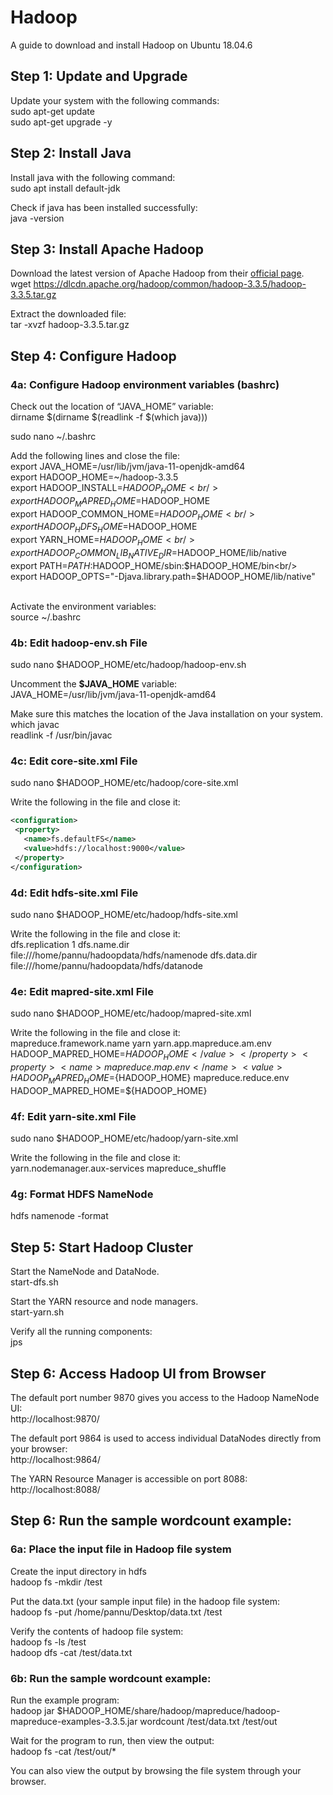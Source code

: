 # Hadoop

A guide to download and install Hadoop on Ubuntu 18.04.6

## Step 1: Update and Upgrade

Update your system with the following commands:<br/>
sudo apt-get update<br/>
sudo apt-get upgrade -y<br/>

## Step 2: Install Java

Install java with the following command:<br/>
sudo apt install default-jdk<br/>

Check if java has been installed successfully:<br/>
java -version<br/>

## Step 3: Install Apache Hadoop

Download the latest version of Apache Hadoop from their [official page](https://hadoop.apache.org/releases.html).<br/>
wget https://dlcdn.apache.org/hadoop/common/hadoop-3.3.5/hadoop-3.3.5.tar.gz<br/>

Extract the downloaded file:<br/>
tar -xvzf hadoop-3.3.5.tar.gz<br/>

## Step 4: Configure Hadoop

### 4a: Configure Hadoop environment variables (bashrc)

Check out the location of “JAVA_HOME” variable:<br/>
dirname $(dirname $(readlink -f $(which java)))<br/>

sudo nano ~/.bashrc<br/>

Add the following lines and close the file:<br/>
export JAVA_HOME=/usr/lib/jvm/java-11-openjdk-amd64<br/>
export HADOOP_HOME=~/hadoop-3.3.5<br/>
export HADOOP_INSTALL=$HADOOP_HOME<br/>
export HADOOP_MAPRED_HOME=$HADOOP_HOME<br/>
export HADOOP_COMMON_HOME=$HADOOP_HOME<br/>
export HADOOP_HDFS_HOME=$HADOOP_HOME<br/>
export YARN_HOME=$HADOOP_HOME<br/>
export HADOOP_COMMON_LIB_NATIVE_DIR=$HADOOP_HOME/lib/native<br/>
export PATH=$PATH:$HADOOP_HOME/sbin:$HADOOP_HOME/bin<br/>
export HADOOP_OPTS="-Djava.library.path=$HADOOP_HOME/lib/native"<br/><br/>

Activate the environment variables:<br/>
source ~/.bashrc<br/>

### 4b: Edit hadoop-env.sh File

sudo nano $HADOOP_HOME/etc/hadoop/hadoop-env.sh<br/>

Uncomment the **$JAVA_HOME** variable:<br/>
JAVA_HOME=/usr/lib/jvm/java-11-openjdk-amd64<br/>

Make sure this matches the location of the Java installation on your system.<br/>
which javac<br/>
readlink -f /usr/bin/javac<br/>

### 4c: Edit core-site.xml File

sudo nano $HADOOP_HOME/etc/hadoop/core-site.xml<br/>

Write the following in the file and close it:<br/>
```xml
<configuration>
 <property>
   <name>fs.defaultFS</name>
   <value>hdfs://localhost:9000</value>
 </property>
</configuration>
```
### 4d: Edit hdfs-site.xml File

sudo nano $HADOOP_HOME/etc/hadoop/hdfs-site.xml<br/>

Write the following in the file and close it:<br/>
<configuration>
  <property>
    <name>dfs.replication</name>
    <value>1</value>
  </property>
  <property>
    <name>dfs.name.dir</name>
    <value>file:///home/pannu/hadoopdata/hdfs/namenode</value>
  </property>
  <property>
    <name>dfs.data.dir</name>
    <value>file:///home/pannu/hadoopdata/hdfs/datanode</value>
  </property>
</configuration>

### 4e: Edit mapred-site.xml File

sudo nano $HADOOP_HOME/etc/hadoop/mapred-site.xml<br/>

Write the following in the file and close it:<br/>
<configuration> 
  <property> 
    <name>mapreduce.framework.name</name> 
    <value>yarn</value> 
  </property>
  <property>
    <name>yarn.app.mapreduce.am.env</name>
    <value>HADOOP_MAPRED_HOME=${HADOOP_HOME}</value>
  </property>
  <property>
    <name>mapreduce.map.env</name>
    <value>HADOOP_MAPRED_HOME=${HADOOP_HOME}</value>
  </property>
  <property>
    <name>mapreduce.reduce.env</name>
    <value>HADOOP_MAPRED_HOME=${HADOOP_HOME}</value>
  </property>
</configuration>

### 4f: Edit yarn-site.xml File

sudo nano $HADOOP_HOME/etc/hadoop/yarn-site.xml<br/>

Write the following in the file and close it:<br/>
<configuration>
  <property>
    <name>yarn.nodemanager.aux-services</name>
    <value>mapreduce_shuffle</value>
  </property>
</configuration>

### 4g: Format HDFS NameNode

hdfs namenode -format<br/>

## Step 5: Start Hadoop Cluster

Start the NameNode and DataNode.<br/>
start-dfs.sh<br/>

Start the YARN resource and node managers.<br/>
start-yarn.sh<br/>

Verify all the running components:<br/>
jps<br/>

## Step 6: Access Hadoop UI from Browser

The default port number 9870 gives you access to the Hadoop NameNode UI:<br/>
http://localhost:9870/<br/>

The default port 9864 is used to access individual DataNodes directly from your browser:<br/>
http://localhost:9864/<br/>

The YARN Resource Manager is accessible on port 8088:<br/>
http://localhost:8088/<br/>

## Step 6: Run the sample wordcount example:

### 6a: Place the input file in Hadoop file system

Create the input directory in hdfs<br/>
hadoop fs -mkdir /test<br/>

Put the data.txt (your sample input file) in the hadoop file system:<br/>
hadoop fs -put /home/pannu/Desktop/data.txt /test<br/>

Verify the contents of hadoop file system:<br/>
hadoop fs -ls /test<br/>
hadoop dfs -cat /test/data.txt<br/>

### 6b: Run the sample wordcount example:

Run the example program:<br/>
hadoop jar $HADOOP_HOME/share/hadoop/mapreduce/hadoop-mapreduce-examples-3.3.5.jar wordcount /test/data.txt /test/out<br/>

Wait for the program to run, then view the output:<br/>
hadoop fs -cat /test/out/*<br/>

You can also view the output by browsing the file system through your browser.<br/>
